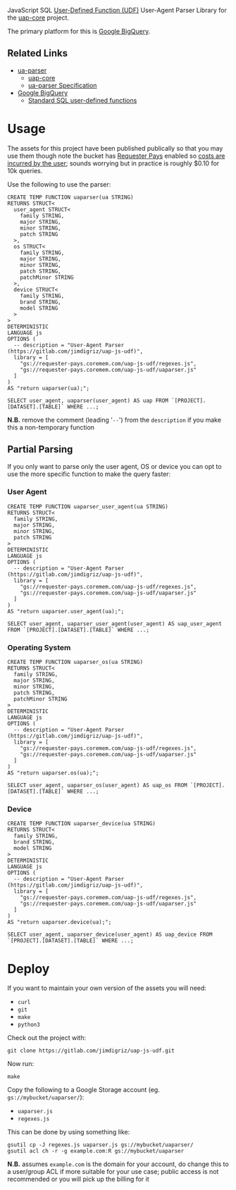 JavaScript SQL [User-Defined Function (UDF)](https://cloud.google.com/bigquery/docs/reference/standard-sql/user-defined-functions) User-Agent Parser Library for the [uap-core](https://github.com/ua-parser/uap-core) project.

The primary platform for this is [Google BigQuery](https://cloud.google.com/bigquery).

## Related Links

 * [ua-parser](https://github.com/ua-parser)
     * [uap-core](https://github.com/ua-parser/uap-core)
     * [ua-parser Specification](https://github.com/ua-parser/uap-core/blob/master/docs/specification.md)
 * [Google BigQuery](https://cloud.google.com/bigquery)
     * [Standard SQL user-defined functions](https://cloud.google.com/bigquery/docs/reference/standard-sql/user-defined-functions)

# Usage

The assets for this project have been published publically so that you may use them though note the bucket has [Requester Pays](https://cloud.google.com/storage/docs/requester-pays) enabled so [costs are incurred by the user](https://cloud.google.com/storage/pricing); sounds worrying but in practice is roughly $0.10 for 10k queries.

Use the following to use the parser:

    CREATE TEMP FUNCTION uaparser(ua STRING)
    RETURNS STRUCT<
      user_agent STRUCT<
        family STRING,
        major STRING,
        minor STRING,
        patch STRING
      >,
      os STRUCT<
        family STRING,
        major STRING,
        minor STRING,
        patch STRING,
        patchMinor STRING
      >,
      device STRUCT<
        family STRING,
        brand STRING,
        model STRING
      >
    >
    DETERMINISTIC
    LANGUAGE js
    OPTIONS (
      -- description = "User-Agent Parser (https://gitlab.com/jimdigriz/uap-js-udf)",
      library = [
        "gs://requester-pays.coremem.com/uap-js-udf/regexes.js",
        "gs://requester-pays.coremem.com/uap-js-udf/uaparser.js"
      ]
    )
    AS "return uaparser(ua);";
    
    SELECT user_agent, uaparser(user_agent) AS uap FROM `[PROJECT].[DATASET].[TABLE]` WHERE ...;

**N.B.** remove the comment (leading '`--`') from the `description` if you make this a non-temporary function

## Partial Parsing

If you only want to parse only the user agent, OS or device you can opt to use the more specific function to make the query faster:

### User Agent

    CREATE TEMP FUNCTION uaparser_user_agent(ua STRING)
    RETURNS STRUCT<
      family STRING,
      major STRING,
      minor STRING,
      patch STRING
    >
    DETERMINISTIC
    LANGUAGE js
    OPTIONS (
      -- description = "User-Agent Parser (https://gitlab.com/jimdigriz/uap-js-udf)",
      library = [
        "gs://requester-pays.coremem.com/uap-js-udf/regexes.js",
        "gs://requester-pays.coremem.com/uap-js-udf/uaparser.js"
      ]
    )
    AS "return uaparser.user_agent(ua);";
    
    SELECT user_agent, uaparser_user_agent(user_agent) AS uap_user_agent FROM `[PROJECT].[DATASET].[TABLE]` WHERE ...;

### Operating System

    CREATE TEMP FUNCTION uaparser_os(ua STRING)
    RETURNS STRUCT<
      family STRING,
      major STRING,
      minor STRING,
      patch STRING,
      patchMinor STRING
    >
    DETERMINISTIC
    LANGUAGE js
    OPTIONS (
      -- description = "User-Agent Parser (https://gitlab.com/jimdigriz/uap-js-udf)",
      library = [
        "gs://requester-pays.coremem.com/uap-js-udf/regexes.js",
        "gs://requester-pays.coremem.com/uap-js-udf/uaparser.js"
      ]
    )
    AS "return uaparser.os(ua);";
    
    SELECT user_agent, uaparser_os(user_agent) AS uap_os FROM `[PROJECT].[DATASET].[TABLE]` WHERE ...;

### Device

    CREATE TEMP FUNCTION uaparser_device(ua STRING)
    RETURNS STRUCT<
      family STRING,
      brand STRING,
      model STRING
    >
    DETERMINISTIC
    LANGUAGE js
    OPTIONS (
      -- description = "User-Agent Parser (https://gitlab.com/jimdigriz/uap-js-udf)",
      library = [
        "gs://requester-pays.coremem.com/uap-js-udf/regexes.js",
        "gs://requester-pays.coremem.com/uap-js-udf/uaparser.js"
      ]
    )
    AS "return uaparser.device(ua);";
    
    SELECT user_agent, uaparser_device(user_agent) AS uap_device FROM `[PROJECT].[DATASET].[TABLE]` WHERE ...;

# Deploy

If you want to maintain your own version of the assets you will need:

 * `curl`
 * `git`
 * `make`
 * `python3`

Check out the project with:

    git clone https://gitlab.com/jimdigriz/uap-js-udf.git

Now run:

    make

Copy the following to a Google Storage account (eg. `gs://mybucket/uaparser/`):

 * `uaparser.js`
 * `regexes.js`

This can be done by using something like:

    gsutil cp -J regexes.js uaparser.js gs://mybucket/uaparser/
    gsutil acl ch -r -g example.com:R gs://mybucket/uaparser

**N.B.** assumes `example.com` is the domain for your account, do change this to a user/group ACL if more suitable for your use case; public access is not recommended or you will pick up the billing for it
